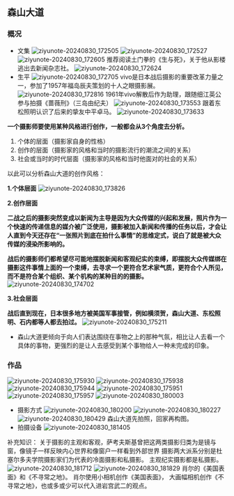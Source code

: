 ## 森山大道
### 概况
- 文集
![ziyunote-20240830_172505](https://gitee.com/kawahara0616/photographnotes/raw/master/imgs/202408301725600.png)
![ziyunote-20240830_172527](https://gitee.com/kawahara0616/photographnotes/raw/master/imgs/202408301725594.png)
![ziyunote-20240830_172605](https://gitee.com/kawahara0616/photographnotes/raw/master/imgs/202408301726918.png)
推荐阅读土门拳的《生与死》，关于他从影楼逃出去新闻杂志社。
![ziyunote-20240830_172624](https://gitee.com/kawahara0616/photographnotes/raw/master/imgs/202408301726560.png)
- 生平
![ziyunote-20240830_172705](https://gitee.com/kawahara0616/photographnotes/raw/master/imgs/202408301727942.png)
vivo是日本战后摄影的重要改革力量之一，参加了1957年福岛辰夫策划的十人之眼摄影展。
![ziyunote-20240830_172816](https://gitee.com/kawahara0616/photographnotes/raw/master/imgs/202408301728000.png)
1961年vivo解散后作为助理，跟随细江英公参与拍摄《蔷薇刑》（三岛由纪夫）
![ziyunote-20240830_173553](https://gitee.com/kawahara0616/photographnotes/raw/master/imgs/202408301735427.png)
跟着东松照明认识了后来的挚友中平卓马。
![ziyunote-20240830_173633](https://gitee.com/kawahara0616/photographnotes/raw/master/imgs/202408301736406.png)

**一个摄影师要使用某种风格进行创作，一般都会从3个角度去分析。**
1. 个体的层面（摄影家自身的性格）
2. 创作的层面（摄影家的风格和当时的摄影流行的潮流之间的关系）
3. 社会或当时的时代层面（摄影家的风格和当时他面对的社会的关系）

以此可以分析森山大道的创作风格：

**1.个体层面**
![ziyunote-20240830_173826](https://gitee.com/kawahara0616/photographnotes/raw/master/imgs/202408301738068.png)

**2.创作层面**

**二战之后的摄影突然变成以新闻为主导是因为大众传媒的兴起和发展，照片作为一个快速的传递信息的媒介被广泛使用，摄影被加入新闻和传播的任务以后，才会让人直到今天还存在“一张照片到底在拍什么事情”的思维定式，说白了就是被大众传媒的浸染所影响的。**

**战后的摄影师们都希望尽可能地摆脱新闻和客观纪实的束缚，即摆脱大众传媒绑在摄影这件事情上面的一个束缚，去寻求一个更符合艺术家气质，更符合个人所见，而不是符合某个组织、某个机构的某种目的的摄影。**
![ziyunote-20240830_174702](https://gitee.com/kawahara0616/photographnotes/raw/master/imgs/202408301747792.png)

**3.社会层面**

**战后直到现在，日本很多地方被美国军事接管，例如横须贺，森山大道、东松照明、石内都等人都去拍过。**
![ziyunote-20240830_175211](https://gitee.com/kawahara0616/photographnotes/raw/master/imgs/202408301752613.png)

- 森山大道更倾向于向人们表达围绕在事物之上的那种气氛，相比让人去看一个具体的事物，更强烈的是让人去感受到某个事物给人一种未完成的印象。

### 作品

![ziyunote-20240830_175930](https://gitee.com/kawahara0616/photographnotes/raw/master/imgs/202408301759412.png)
![ziyunote-20240830_175938](https://gitee.com/kawahara0616/photographnotes/raw/master/imgs/202408301759896.png)
![ziyunote-20240830_175944](https://gitee.com/kawahara0616/photographnotes/raw/master/imgs/202408301759058.png)
![ziyunote-20240830_175951](https://gitee.com/kawahara0616/photographnotes/raw/master/imgs/202408301759645.png)
![ziyunote-20240830_175957](https://gitee.com/kawahara0616/photographnotes/raw/master/imgs/202408301759122.png)
![ziyunote-20240830_180003](https://gitee.com/kawahara0616/photographnotes/raw/master/imgs/202408301800202.png)

- 摄影方式
![ziyunote-20240830_180200](https://gitee.com/kawahara0616/photographnotes/raw/master/imgs/202408301802045.png)
![ziyunote-20240830_180227](https://gitee.com/kawahara0616/photographnotes/raw/master/imgs/202408301802993.png)
![ziyunote-20240830_180429](https://gitee.com/kawahara0616/photographnotes/raw/master/imgs/202408301804879.png)
森山大道先拍照，回家再构图。
- 拍摄设备
![ziyunote-20240830_181405](https://gitee.com/kawahara0616/photographnotes/raw/master/imgs/202408301814548.png)

补充知识：
关于摄影的主观和客观，萨考夫斯基曾把这两类摄影归类为是镜与窗，像镜子一样反映内心世界和像窗户一样看到外部世界
摄影两大派系分别是杜塞尔多夫学院摄影家们为代表的冷面摄影和私摄影。
主观纪实摄影都是私摄影。
![ziyunote-20240830_181712](https://gitee.com/kawahara0616/photographnotes/raw/master/imgs/202408301817166.png)
![ziyunote-20240830_181829](https://gitee.com/kawahara0616/photographnotes/raw/master/imgs/202408301818944.png)
肖尔的《美国表面》和《不寻常之地》。
肖尔使用小相机创作《美国表面》，
大画幅相机创作《不寻常之地》，也或多或少可以代入进岩宫武二的观点。